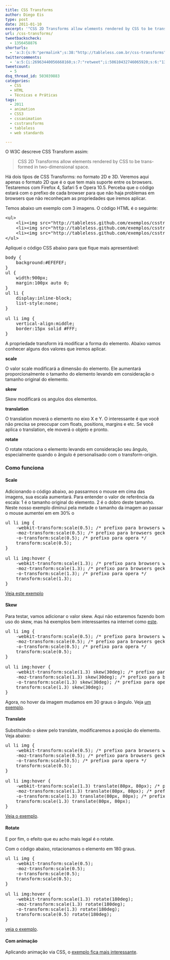 ```yaml
---
title: CSS Transforms
author: Diego Eis
type: post
date: 2011-01-10
excerpt: '"CSS 2D Transforms allow elements rendered by CSS to be trans- formed in two-dimensional space." É aqui que a graça do CSS 3 começa.'
url: /css-transforms/
tweetbackscheck:
  - 1356458876
shorturls:
  - 'a:3:{s:9:"permalink";s:38:"http://tableless.com.br/css-transforms";s:7:"tinyurl";s:26:"http://tinyurl.com/3rmns5y";s:4:"isgd";s:19:"http://is.gd/xhdT5U";}'
twittercomments:
  - 'a:5:{i:26963440056668160;s:7:"retweet";i:50610432746065920;s:6:"137347";i:144961097227714560;s:7:"retweet";i:156883648010915840;s:7:"retweet";i:169918207606525952;s:7:"retweet";}'
tweetcount:
  - 5
dsq_thread_id: 503039883
categories:
  - CSS
  - HTML
  - Técnicas e Práticas
tags:
  - 2011
  - animation
  - CSS3
  - cssanimation
  - csstransforms
  - tableless
  - web standards

---
```

O W3C descreve CSS Transform assim:

> CSS 2D Transforms allow elements rendered by CSS to be trans- formed in two-dimensional space.

Há dois tipos de CSS Transforms: no formato 2D e 3D. Veremos aqui apenas o formato 2D que é o que tem mais suporte entre os browsers. Testaremos com Firefox 4, Safari 5 e Opera 10.5. Perceba que o código estará com o prefixo de cada browser para que não haja problemas em browsers que não reconheçam as propriedades que iremos aplicar.

Temos abaixo um exemplo com 3 imagens. O código HTML é o seguinte:

<pre class="lang-html">&lt;ul&gt;
	&lt;li&gt;&lt;img src="http://tableless.github.com/exemplos/csstransforms/images/img1.png" alt="" /&gt;&lt;/li&gt;
	&lt;li&gt;&lt;img src="http://tableless.github.com/exemplos/csstransforms/images/img2.png" alt="" /&gt;&lt;/li&gt;
	&lt;li&gt;&lt;img src="http://tableless.github.com/exemplos/csstransforms/images/img3.png" alt="" /&gt;&lt;/li&gt;
&lt;/ul&gt;
</pre>

Apliquei o código CSS abaixo para que fique mais apresentável:

<pre class="lang-css">body {
	background:#EFEFEF;
}
ul {
	width:900px;
	margin:100px auto 0;
}
ul li {
	display:inline-block;
	list-style:none;
}

ul li img {
	vertical-align:middle;
	border:15px solid #FFF;
}
</pre>

A propriedade transform irá modificar a forma do elemento. Abaixo vamos conhecer alguns dos valores que iremos aplicar.

**scale**
  
O valor scale modificará a dimensão do elemento. Ele aumentará proporcionalmente o tamanho do elemento levando em consideração o tamanho original do elemento.

**skew**
  
Skew modificará os angulos dos elementos.

**translation**
  
O translation moverá o elemento no eixo X e Y. O interessante é que você não precisa se preocupar com floats, positions, margins e etc. Se você aplica o translation, ele moverá o objeto e pronto.

**rotate**
  
O rotate rotaciona o elemento levando em consideração seu ângulo, especialmente quando o ângulo é personalisado com o transform-origin.

### Como funciona

#### Scale

Adicionando o código abaixo, ao passarmos o mouse em cima das imagens, sua escala aumentará. Para entender o valor de referência da escala: 1 é o tamanho original do elemento. 2 é o dobro deste tamanho. Neste nosso exemplo diminui pela metade o tamanho da imagem ao passar o mouse aumentei em em 30% o

<pre class="lang-css">ul li img {
	-webkit-transform:scale(0.5); /* prefixo para browsers webkit */
	-moz-transform:scale(0.5); /* prefixo para browsers gecko */
	-o-transform:scale(0.5); /* prefixo para opera */
	transform:scale(0.5);
}

ul li img:hover {
	-webkit-transform:scale(1.3); /* prefixo para browsers webkit */
	-moz-transform:scale(1.3); /* prefixo para browsers gecko */
	-o-transform:scale(1.3); /* prefixo para opera */
	transform:scale(1.3);
}
</pre>

[Veja este exemplo][1]

#### Skew

Para testar, vamos adicionar o valor skew. Aqui não estaremos fazendo bom uso do skew, mas há exemplos bem interessantes na internet como [este][2]. 

<pre class="lang-css">ul li img {
	-webkit-transform:scale(0.5); /* prefixo para browsers webkit */
	-moz-transform:scale(0.5); /* prefixo para browsers gecko */
	-o-transform:scale(0.5); /* prefixo para opera */
	transform:scale(0.5);
}

ul li img:hover {
	-webkit-transform:scale(1.3) skew(30deg); /* prefixo para browsers webkit */
	-moz-transform:scale(1.3) skew(30deg); /* prefixo para browsers gecko */
	-o-transform:scale(1.3) skew(30deg); /* prefixo para opera */
	transform:scale(1.3) skew(30deg);
}
</pre>

Agora, no hover da imagem mudamos em 30 graus o ângulo. Veja [um exemplo][3].

#### Translate

Substituindo o skew pelo translate, modificaremos a posição do elemento. Veja abaixo:

<pre class="lang-css">ul li img {
	-webkit-transform:scale(0.5); /* prefixo para browsers webkit */
	-moz-transform:scale(0.5); /* prefixo para browsers gecko */
	-o-transform:scale(0.5); /* prefixo para opera */
	transform:scale(0.5);
}

ul li img:hover {
	-webkit-transform:scale(1.3) translate(80px, 80px); /* prefixo para browsers webkit */
	-moz-transform:scale(1.3) translate(80px, 80px); /* prefixo para browsers gecko */
	-o-transform:scale(1.3) translate(80px, 80px); /* prefixo para opera */
	transform:scale(1.3) translate(80px, 80px);
}
</pre>

[Veja o exemplo][4].

#### Rotate

E por fim, o efeito que eu acho mais legal é o rotate.
  
Com o código abaixo, rotacionamos o elemento em 180 graus.

<pre class="lang-css">ul li img {
	-webkit-transform:scale(0.5);
	-moz-transform:scale(0.5);
	-o-transform:scale(0.5);
	transform:scale(0.5);
}

ul li img:hover {
	-webkit-transform:scale(1.3) rotate(180deg);
	-moz-transform:scale(1.3) rotate(180deg);
	-o-transform:scale(1.3) rotate(180deg);
	transform:scale(0.5) rotate(180deg);
}
</pre>

[veja o exemplo][5].

#### Com animação

Aplicando animação via CSS, o [exemplo fica mais interessante][6].

 [1]: http://tableless.github.com/exemplos/csstransforms/exemplo1.html
 [2]: http://www.paulrhayes.com/experiments/cube/multiCubes.html
 [3]: http://tableless.github.com/exemplos/csstransforms/exemplo2.html
 [4]: http://tableless.github.com/exemplos/csstransforms/exemplo3.html
 [5]: http://tableless.github.com/exemplos/csstransforms/exemplo4.html
 [6]: http://tableless.github.com/exemplos/csstransforms/